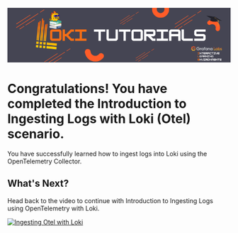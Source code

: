 ![Loki Quickstart](../../assets/loki-ile.png)

# Congratulations! You have completed the Introduction to Ingesting Logs with Loki (Otel) scenario.

You have successfully learned how to ingest logs into Loki using the OpenTelemetry Collector. 

## What's Next?

Head back to the video to continue with Introduction to Ingesting Logs using OpenTelemetry with Loki.

[![Ingesting Otel with Loki](https://img.youtube.com/vi/snXhe1fDDa8/0.jpg)](https://www.youtube.com/watch?v=snXhe1fDDa8)
